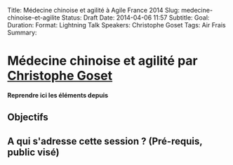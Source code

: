 Title: Médecine chinoise et agilité à Agile France 2014 
Slug: medecine-chinoise-et-agilite
Status: Draft
Date: 2014-04-06 11:57
Subtitle: 
Goal: 
Duration: 
Format: Lightning Talk
Speakers: Christophe Goset
Tags: Air Frais
Summary: 


# Médecine chinoise et agilité par [Christophe Goset](../bios/christophe-goset.html)

**Reprendre ici les éléments depuis []()**
## Objectifs

## A qui s'adresse cette session ? (Pré-requis, public visé)


